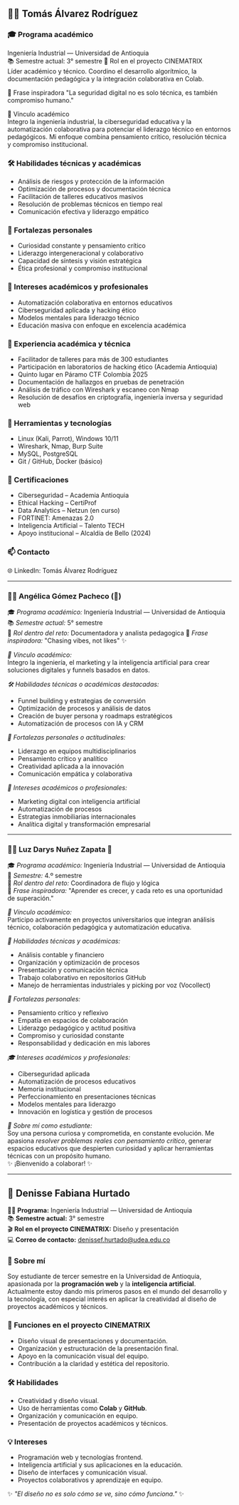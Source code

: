 
## 👨‍💻 Tomás Álvarez Rodríguez

### 🎓 Programa académico  
Ingeniería Industrial — Universidad de Antioquia  
📚 Semestre actual: 3° semestre
🧠 Rol en el proyecto CINEMATRIX  
Líder académico y técnico. Coordino el desarrollo algorítmico, la documentación pedagógica y la integración colaborativa en Colab.

💬 Frase inspiradora  "La seguridad digital no es solo técnica, es también compromiso humano."

🔗 Vínculo académico  
Integro la ingeniería industrial, la ciberseguridad educativa y la automatización colaborativa para potenciar el liderazgo técnico en entornos pedagógicos. Mi enfoque combina pensamiento crítico, resolución técnica y compromiso institucional.

### 🛠️ Habilidades técnicas y académicas  
- Análisis de riesgos y protección de la información  
- Optimización de procesos y documentación técnica  
- Facilitación de talleres educativos masivos  
- Resolución de problemas técnicos en tiempo real  
- Comunicación efectiva y liderazgo empático

### 🌟 Fortalezas personales  
- Curiosidad constante y pensamiento crítico  
- Liderazgo intergeneracional y colaborativo  
- Capacidad de síntesis y visión estratégica  
- Ética profesional y compromiso institucional

### 🎯 Intereses académicos y profesionales  
- Automatización colaborativa en entornos educativos  
- Ciberseguridad aplicada y hacking ético  
- Modelos mentales para liderazgo técnico  
- Educación masiva con enfoque en excelencia académica

### 💼 Experiencia académica y técnica  
- Facilitador de talleres para más de 300 estudiantes  
- Participación en laboratorios de hacking ético (Academia Antioquia)  
- Quinto lugar en Páramo CTF Colombia 2025  
- Documentación de hallazgos en pruebas de penetración  
- Análisis de tráfico con Wireshark y escaneo con Nmap  
- Resolución de desafíos en criptografía, ingeniería inversa y seguridad web

### 🧰 Herramientas y tecnologías  
- Linux (Kali, Parrot), Windows 10/11  
- Wireshark, Nmap, Burp Suite  
- MySQL, PostgreSQL  
- Git / GitHub, Docker (básico)

### 📜 Certificaciones  
- Ciberseguridad – Academia Antioquia  
- Ethical Hacking – CertiProf  
- Data Analytics – Netzun (en curso)  
- FORTINET: Amenazas 2.0  
- Inteligencia Artificial – Talento TECH  
- Apoyo institucional – Alcaldía de Bello (2024)

### 📫 Contacto  
🌐 LinkedIn: Tomás Álvarez Rodríguez  



---

### 👩‍💻 Angélica Gómez Pacheco (🚀)  
🎓 *Programa académico:* Ingeniería Industrial — Universidad de Antioquia  
📚 *Semestre actual:* 5° semestre  
🧠 *Rol dentro del reto:* Documentadora y analista pedagogica
💬 *Frase inspiradora:* "Chasing vibes, not likes" ✨  

*🔗 Vínculo académico:*  
Integro la ingeniería, el marketing y la inteligencia artificial para crear soluciones digitales y funnels basados en datos.

*🛠 Habilidades técnicas o académicas destacadas:*  
- Funnel building y estrategias de conversión  
- Optimización de procesos y análisis de datos  
- Creación de buyer persona y roadmaps estratégicos  
- Automatización de procesos con IA y CRM  

*🌟 Fortalezas personales o actitudinales:*  
- Liderazgo en equipos multidisciplinarios  
- Pensamiento crítico y analítico  
- Creatividad aplicada a la innovación  
- Comunicación empática y colaborativa  

*🎯 Intereses académicos o profesionales:*  
- Marketing digital con inteligencia artificial  
- Automatización de procesos  
- Estrategias inmobiliarias internacionales  
- Analítica digital y transformación empresarial


---

### 👩‍🔬 Luz Darys Nuñez Zapata 🌸  
🎓 *Programa académico:* Ingeniería Industrial — Universidad de Antioquia  
📅 *Semestre:* 4.º semestre  
🎯 *Rol dentro del reto:* Coordinadora de flujo y lógica  
💬 *Frase inspiradora:* "Aprender es crecer, y cada reto es una oportunidad de superación."  

*🔗 Vínculo académico:*  
Participo activamente en proyectos universitarios que integran análisis técnico, colaboración pedagógica y automatización educativa.

*🔧 Habilidades técnicas y académicas:*  
- Análisis contable y financiero  
- Organización y optimización de procesos  
- Presentación y comunicación técnica  
- Trabajo colaborativo en repositorios GitHub  
- Manejo de herramientas industriales y picking por voz (Vocollect)  

*🌱 Fortalezas personales:*  
- Pensamiento crítico y reflexivo  
- Empatía en espacios de colaboración  
- Liderazgo pedagógico y actitud positiva  
- Compromiso y curiosidad constante  
- Responsabilidad y dedicación en mis labores  

*🎓 Intereses académicos y profesionales:*  
- Ciberseguridad aplicada  
- Automatización de procesos educativos  
- Memoria institucional  
- Perfeccionamiento en presentaciones técnicas  
- Modelos mentales para liderazgo  
- Innovación en logística y gestión de procesos  

*🚀 Sobre mí como estudiante:*  
Soy una persona curiosa y comprometida, en constante evolución. Me apasiona *resolver problemas reales con pensamiento crítico*, generar espacios educativos que despierten curiosidad y aplicar herramientas técnicas con un propósito humano.  
✨ ¡Bienvenido a colaborar! ✨

---

## 🎨 Denisse Fabiana Hurtado  

👩‍🎓 **Programa:** Ingeniería Industrial — Universidad de Antioquia  
📚 **Semestre actual:** 3° semestre  
🎬 **Rol en el proyecto CINEMATRIX:** Diseño y presentación  
💻 **Correo de contacto:** denissef.hurtado@udea.edu.co  


### 🌟 Sobre mí  
Soy estudiante de tercer semestre en la Universidad de Antioquia, apasionada por la **programación web** y la **inteligencia artificial**. Actualmente estoy dando mis primeros pasos en el mundo del desarrollo y la tecnología, con especial interés en aplicar la creatividad al diseño de proyectos académicos y técnicos.  


### 🎯 Funciones en el proyecto CINEMATRIX  
- Diseño visual de presentaciones y documentación.  
- Organización y estructuración de la presentación final.  
- Apoyo en la comunicación visual del equipo.  
- Contribución a la claridad y estética del repositorio.  


### 🛠️ Habilidades  
- Creatividad y diseño visual.  
- Uso de herramientas como **Colab** y **GitHub**.  
- Organización y comunicación en equipo.  
- Presentación de proyectos académicos y técnicos.  


### 💡 Intereses  
- Programación web y tecnologías frontend.  
- Inteligencia artificial y sus aplicaciones en la educación.  
- Diseño de interfaces y comunicación visual.  
- Proyectos colaborativos y aprendizaje en equipo.  


✨ *"El diseño no es solo cómo se ve, sino cómo funciona."* ✨


